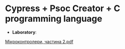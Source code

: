 # Cypress + Psoc Creator + C programming language

* **Laboratory**:

[Мікроконтролери, частина 2.pdf](https://github.com/nazartsiupryk/mc-psoc-creator/files/7569662/2.pdf)
